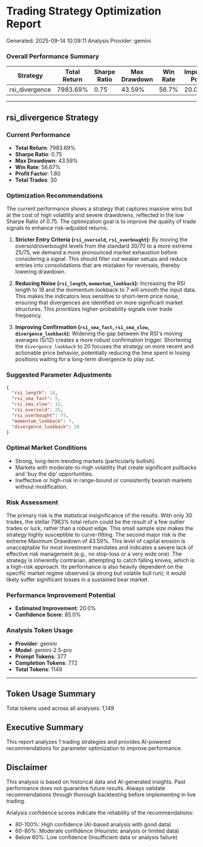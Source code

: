 
# Trading Strategy Optimization Report
Generated: 2025-09-14 10:09:11
Analysis Provider: gemini

### Overall Performance Summary

| Strategy | Total Return | Sharpe Ratio | Max Drawdown | Win Rate | Improvement Potential |
|----------|-------------|--------------|--------------|----------|---------------------|
| rsi_divergence | 7983.69% | 0.75 | 43.59% | 56.7% | 20.0% |

---

## rsi_divergence Strategy

### Current Performance
- **Total Return**: 7983.69%
- **Sharpe Ratio**: 0.75
- **Max Drawdown**: 43.59%
- **Win Rate**: 56.67%
- **Profit Factor**: 1.80
- **Total Trades**: 30

### Optimization Recommendations

The current performance shows a strategy that captures massive wins but at the cost of high volatility and severe drawdowns, reflected in the low Sharpe Ratio of 0.75. The optimization goal is to improve the quality of trade signals to enhance risk-adjusted returns.

1.  **Stricter Entry Criteria (`rsi_oversold`, `rsi_overbought`):** By moving the oversold/overbought levels from the standard 30/70 to a more extreme 25/75, we demand a more pronounced market exhaustion before considering a signal. This should filter out weaker setups and reduce entries into consolidations that are mistaken for reversals, thereby lowering drawdown.

2.  **Reducing Noise (`rsi_length`, `momentum_lookback`):** Increasing the RSI length to 18 and the momentum lookback to 7 will smooth the input data. This makes the indicators less sensitive to short-term price noise, ensuring that divergences are identified on more significant market structures. This prioritizes higher-probability signals over trade frequency.

3.  **Improving Confirmation (`rsi_sma_fast`, `rsi_sma_slow`, `divergence_lookback`):** Widening the gap between the RSI's moving averages (5/12) creates a more robust confirmation trigger. Shortening the `divergence_lookback` to 20 focuses the strategy on more recent and actionable price behavior, potentially reducing the time spent in losing positions waiting for a long-term divergence to play out.

### Suggested Parameter Adjustments

```json
{
  "rsi_length": 18,
  "rsi_sma_fast": 5,
  "rsi_sma_slow": 12,
  "rsi_oversold": 25,
  "rsi_overbought": 75,
  "momentum_lookback": 7,
  "divergence_lookback": 20
}
```

### Optimal Market Conditions
- Strong, long-term trending markets (particularly bullish).
- Markets with moderate-to-high volatility that create significant pullbacks and 'buy the dip' opportunities.
- Ineffective or high-risk in range-bound or consistently bearish markets without modification.

### Risk Assessment
The primary risk is the statistical insignificance of the results. With only 30 trades, the stellar 7983% total return could be the result of a few outlier trades or luck, rather than a robust edge. This small sample size makes the strategy highly susceptible to curve-fitting. The second major risk is the extreme Maximum Drawdown of 43.59%. This level of capital erosion is unacceptable for most investment mandates and indicates a severe lack of effective risk management (e.g., no stop-loss or a very wide one). The strategy is inherently contrarian, attempting to catch falling knives, which is a high-risk approach. Its performance is also heavily dependent on the specific market regime observed (a strong but volatile bull run); it would likely suffer significant losses in a sustained bear market.

### Performance Improvement Potential
- **Estimated Improvement**: 20.0%
- **Confidence Score**: 85.0%
### Analysis Token Usage
- **Provider**: gemini
- **Model**: gemini-2.5-pro
- **Prompt Tokens**: 377
- **Completion Tokens**: 772
- **Total Tokens**: 1149

---

## Token Usage Summary

Total tokens used across all analyses: 1,149

## Executive Summary

This report analyzes 1 trading strategies and provides AI-powered 
recommendations for parameter optimization to improve performance.

## Disclaimer

This analysis is based on historical data and AI-generated insights. 
Past performance does not guarantee future results. Always validate recommendations through 
thorough backtesting before implementing in live trading.

Analysis confidence scores indicate the reliability of the recommendations:
- 80-100%: High confidence (AI-based analysis with good data)
- 60-80%: Moderate confidence (Heuristic analysis or limited data)  
- Below 60%: Low confidence (Insufficient data or analysis failure)
